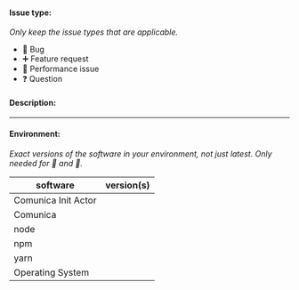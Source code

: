 #### Issue type:

_Only keep the issue types that are applicable._

- :bug: Bug
- :heavy_plus_sign: Feature request
- :snail: Performance issue
- :question: Question

#### Description:

____
#### Environment:

_Exact versions of the software in your environment, not just *latest*. Only needed for :bug: and :snail:._

| software            | version(s)
| ------------------- | -------
| Comunica Init Actor | <!-- In most cases, this will be the version of `@comunica/actor-init-sparql` -->
| Comunica            | <!-- Only needed if you installed Comunica by cloning this repo -->
| node                | 
| npm                 | <!-- Only if installed using npm -->
| yarn                | <!-- Only if installed using yarn -->
| Operating System    | 
